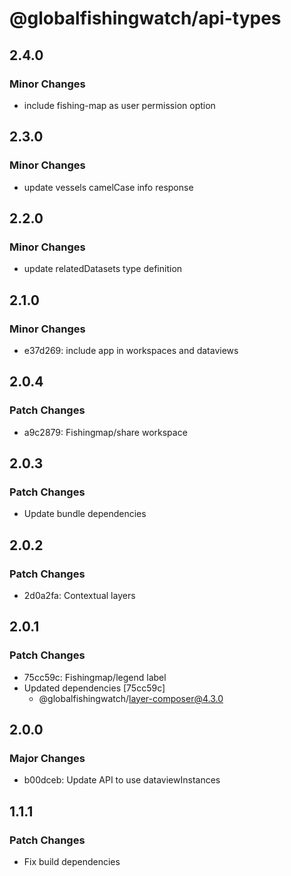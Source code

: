 # @globalfishingwatch/api-types

## 2.4.0

### Minor Changes

- include fishing-map as user permission option

## 2.3.0

### Minor Changes

- update vessels camelCase info response

## 2.2.0

### Minor Changes

- update relatedDatasets type definition

## 2.1.0

### Minor Changes

- e37d269: include app in workspaces and dataviews

## 2.0.4

### Patch Changes

- a9c2879: Fishingmap/share workspace

## 2.0.3

### Patch Changes

- Update bundle dependencies

## 2.0.2

### Patch Changes

- 2d0a2fa: Contextual layers

## 2.0.1

### Patch Changes

- 75cc59c: Fishingmap/legend label
- Updated dependencies [75cc59c]
  - @globalfishingwatch/layer-composer@4.3.0

## 2.0.0

### Major Changes

- b00dceb: Update API to use dataviewInstances

## 1.1.1

### Patch Changes

- Fix build dependencies

